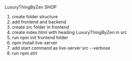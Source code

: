 LuxuryThingByZen SHOP

1. create folder structure
2. add frontend and backend
3. create src folder in frontend
4. create index.html with heading LuxuryThingByZen in src
5. run npm init frontend folder
6. npm install live-server
7. add start command as live-server src --verbose
8. run npm strt

